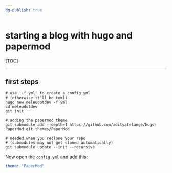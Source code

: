 ```yaml
---
dg-publish: true
---
```

# starting a blog with hugo and papermod

[TOC]

---

## first steps

```shell
# use '-f yml' to create a config.yml
# (otherwise it'll be toml)
hugo new meleudotdev -f yml
cd meleudotdev
git init

# adding the papermod theme
git submodule add --depth=1 https://github.com/adityatelange/hugo-PaperMod.git themes/PaperMod

# needed when you reclone your repo
# (submodules may not get cloned automatically)
git submodule update --init --recursive
```

Now open the `config.yml` and add this:
```yaml
theme: "PaperMod"
```
